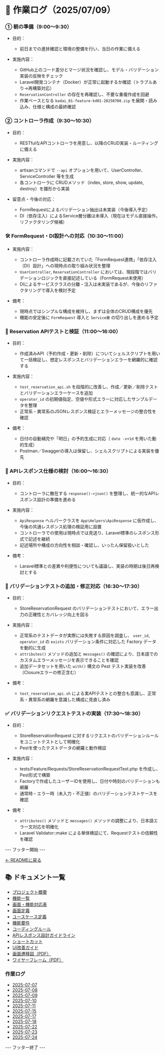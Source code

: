 # 📝 作業ログ（2025/07/09）

### ① 朝の準備（9:00〜9:30）

- 目的：
  - 前日までの進捗確認と環境の整備を行い、当日の作業に備える

- 実施内容：
  - GitHub上のコード差分とマージ状況を確認し、モデル・バリデーション実装の反映をチェック
  - Laravel開発コンテナ（Docker）が正常に起動するか確認（トラブルあり→再構築対応）
  - `ReservationController` の存在を再確認し、不要な重複作成を回避
  - 作業ベースとなる `kadai_01-feature-kd01-20250708.zip` を展開・読み込み、仕様と構成の最終確認

### ② コントローラ作成（9:30〜10:30）

- 目的：
  - RESTfulなAPIコントローラを用意し、以降のCRUD実装・ルーティングに備える

- 実施内容：
  - artisanコマンドで `--api` オプションを用いて、UserController、ServiceController 等を生成
  - 各コントローラに CRUDメソッド（index, store, show, update, destroy）を雛形から実装

- 留意点・今後の対応：
  - FormRequestによるバリデーション抽出は未実装（今後導入予定）
  - DI（依存注入）によるService層分離は未導入（現在はモデル直接操作。リファクタリング候補）

### 🛠️ FormRequest・DI設計への対応（10:30〜11:00）

- 実施内容：
  - コントローラ作成時に記載されていた「FormRequest連携」「依存注入（DI）設計」への現時点の取り組み状況を整理
  - `UserController`, `ReservationController` においては、現段階ではバリデーションロジックを直接記述している（FormRequest未使用）
  - DIによるサービスクラスの分離・注入は未実装であるが、今後のリファクタリングで導入を検討予定

- 備考：
  - 現時点ではシンプルな構成を維持し、まずは全体のCRUD構成を優先
  - 機能の安定後に `FormRequest` 導入と `Service層` の切り出しを進める予定

### 🧪 Reservation APIテストと検証（11:00〜16:00）

- 目的：
  - 作成済みAPI（予約作成・更新・削除）についてシェルスクリプトを用いて一括検証し、想定レスポンスとバリデーションエラーを網羅的に確認する

- 実施内容：
  - `test_reservation_api.sh` を段階的に改善し、作成／更新／削除テストとバリデーションエラーケースを追加
  - `operator_id` の初期値指定、空値や形式エラーに対応したサンプルデータを整理
  - 正常系・異常系のJSONレスポンス検証とエラーメッセージの整合性を確認

- 備考：
  - 日付の自動補完や「明日」の予約生成に対応（ `date -v+1d` を用いた動的生成）
  - Postman／Swaggerの導入は保留し、シェルスクリプトによる実装を優先

### 🧩 APIレスポンス仕様の検討（16:00〜16:30）

- 目的：
  - コントローラに散在する `response()->json()` を整理し、統一的なAPIレスポンス設計の準備を進める

- 実施内容：
  - `ApiResponse` ヘルパークラスを `App\Helpers\ApiResponse` に仮作成し、今後の共通レスポンス処理の検証用に設置
  - コントローラでの使用は現時点では見送り、Laravel標準のレスポンス形式で記述を継続
  - 記述場所や構成の方向性を相談・確認し、いったん保留扱いとした

- 備考：
  - Laravel標準との差異や利便性についても議論し、実装の時期は後日再検討とする

### 🧪 バリデーションテストの追加・修正対応（16:30〜17:30）

- 目的：
  - StoreReservationRequest のバリデーションテストにおいて、エラー出力の正確性とカバレッジ向上を図る

- 実施内容：
  - 正常系のテストデータが実際には失敗する原因を調査し、 `user_id`, `operator_id` の `exists` バリデーション条件に対応した Factory データを動的に生成
  - `attributes()` メソッドの追加と `messages()` の確認により、日本語でのカスタムエラーメッセージを表示できることを確認
  - 追加データセットを用いた `with()` 構文の Pest テスト実装を改善（Closureエラーの修正含む）

- 備考：
  - `test_reservation_api.sh` による実APIテストとの整合も意識し、正常系・異常系の網羅を意識した構成に見直し済み

### ✅ バリデーションリクエストテストの実装（17:30〜18:30）

- 目的：
  - StoreReservationRequest に対するリクエストのバリデーションルールをユニットテストとして明確化
  - Pestを使ったテストデータの網羅と動作検証

- 実施内容：
  - tests/Feature/Requests/StoreReservationRequestTest.php を作成し、Pest形式で構築
  - Factoryで作成したユーザーIDを使用し、日付や時刻のバリデーションも網羅
  - 通常時・エラー時（未入力・不正値）のバリデーションテストケースを確認

- 備考：
  - `attributes()` メソッドと `messages()` メソッドの調整により、日本語エラー文対応を明確化
  - Laravel Validator::make による単体検証にて、Requestテストの信頼性を確認

--- フッター開始 ---

[← READMEに戻る](../../README.md)

## 📚 ドキュメント一覧

- [プロジェクト概要](../project-overview.md)
- [機能一覧](../features.md)
- [画面・機能対応表](../function_screen_map.md)
- [画面定義](../screens.md)
- [ユースケース定義](../usecase_reserve.md)
- [機能要件](../functional_requirements.md)
- [コーディングルール](../coding-rules.md)
- [APIレスポンス設計ガイドライン](../api_response.md)
- [ショートカット](../shortcuts.md)
- [UI改善ガイド](../ui_improvement_guide.md)
- [画面遷移図（PDF）](../画面遷移図.pdf)
- [ワイヤーフレーム（PDF）](../ワイヤーフレーム.pdf)

### 作業ログ
- [2025-07-07](../logs/2025-07-07.md)
- [2025-07-08](../logs/2025-07-08.md)
- [2025-07-09](../logs/2025-07-09.md)
- [2025-07-10](../logs/2025-07-10.md)
- [2025-07-11](../logs/2025-07-11.md)
- [2025-07-15](../logs/2025-07-15.md)
- [2025-07-17](../logs/2025-07-17.md)
- [2025-07-18](../logs/2025-07-18.md)
- [2025-07-22](../logs/2025-07-22.md)
- [2025-07-23](../logs/2025-07-23.md)
- [2025-07-24](../logs/2025-07-24.md)

--- フッター終了 ---
